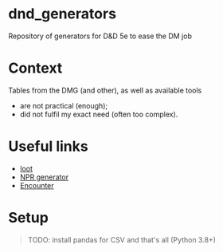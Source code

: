 # dnd_generators
Repository of generators for D&amp;D 5e to ease the DM job

# Context
Tables from the DMG (and other), as well as available tools
- are not practical (enough);
- did not fulfil my exact need (often too complex).

# Useful links
- [loot](https://5e.tools/lootgen.html)
- [NPR generator](http://www.npcgenerator.com/)
- [Encounter](http://tools.goblinist.com/5enc)

# Setup
> TODO: install pandas for CSV and that's all (Python 3.8+)